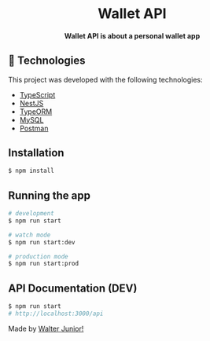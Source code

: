 <h1 align="center">
    Wallet API
</h1>

<h4 align="center">
  Wallet API is about a personal wallet app
</h4>

## :rocket: Technologies

This project was developed with the following technologies:

- [TypeScript](https://www.typescriptlang.org/)
- [NestJS](https://nestjs.com/)
- [TypeORM](https://typeorm.io/#/)
- [MySQL](https://www.mysql.com/)
- [Postman](https://www.postman.com/)

## Installation

```bash
$ npm install
```

## Running the app

```bash
# development
$ npm run start

# watch mode
$ npm run start:dev

# production mode
$ npm run start:prod
```

## API Documentation (DEV)

```bash
$ npm run start
# http://localhost:3000/api
```

Made by [Walter Junior!](https://www.linkedin.com/in/walter-paes/)
